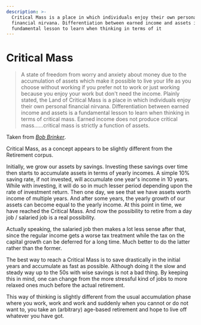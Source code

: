 ```yaml
---
description: >-
  Critical Mass is a place in which individuals enjoy their own personal
  financial nirvana. Differentiation between earned income and assets is a
  fundamental lesson to learn when thinking in terms of it
---
```


# Critical Mass

> A state of freedom from worry and anxiety about money due to the accumulation of assets which make it possible to live your life as you choose without working if you prefer not to work or just working because you enjoy your work but don't need the income. Plainly stated, the Land of Critical Mass is a place in which individuals enjoy their own personal financial nirvana. Differentiation between earned income and assets is a fundamental lesson to learn when thinking in terms of critical mass. Earned income does not produce critical mass......critical mass is strictly a function of assets.

Taken from [_Bob Brinker_](http://www.bobbrinker.com/terms.asp).

Critical Mass, as a concept appears to be slightly different from the Retirement corpus.

Initially, we grow our assets by savings. Investing these savings over time then starts to accumulate assets in terms of yearly incomes. A simple 10% saving rate, if not invested, will accumulate one year's income in 10 years. While with investing, it will do so in much lesser period depending upon the rate of investment return. Then one day, we see that we have assets worth income of multiple years. And after some years, the yearly growth of our assets can become equal to the yearly income. At this point in time, we have reached the Critical Mass. And now the possibility to retire from a day job / salaried job is a real possibility.

Actually speaking, the salaried job then makes a lot less sense after that, since the regular income gets a worse tax treatment while the tax on the capital growth can be deferred for a long time. Much better to do the latter rather than the former.

The best way to reach a Critical Mass is to save drastically in the initial years and accumulate as fast as possible. Although doing it the slow and steady way up to the 50s with wise savings is not a bad thing. By keeping this in mind, one can change from the more stressful kind of jobs to more relaxed ones much before the actual retirement.

This way of thinking is slightly different from the usual accumulation phase where you work, work and work and suddenly when you cannot or do not want to, you take an \(arbitrary\) age-based retirement and hope to live off whatever you have got.


